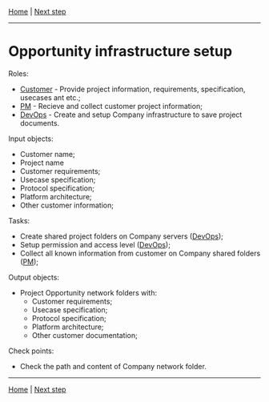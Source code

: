 [Home](Overview.md) | [Next step](Requirements-analysis.md)

---

# Opportunity infrastructure setup

Roles:
* [Customer](Roles.md#customer) - Provide project information, requirements, specification, usecases ant etc.;
* [PM](Roles.md#project-manager-pm) - Recieve and collect customer project information;
* [DevOps](Roles.md#devops-engineer-devops) - Create and setup Company infrastructure to save project documents.

Input objects:
* Customer name;
* Project name
* Customer requirements;
* Usecase specification;
* Protocol specification;
* Platform architecture;
* Other customer information;

Tasks:
* Create shared project folders on Company servers ([DevOps](Roles.md#devops-engineer-devops));
* Setup permission and access level ([DevOps](Roles.md#devops-engineer-devops));
* Collect all known information from customer on Company shared folders ([PM](Roles.md#project-manager-pm));

Output objects:
* Project Opportunity network folders with:
   * Customer requirements;
   * Usecase specification;
   * Protocol specification;
   * Platform architecture;
   * Other customer documentation;

Check points:
* Check the path and content of Company network folder.

---
[Home](Overview.md) | [Next step](Requirements-analysis.md)
